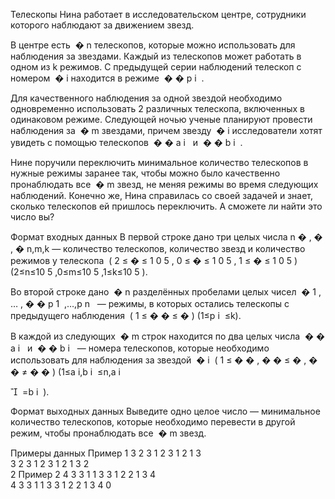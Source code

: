 Телескопы
Нина работает в исследовательском центре, сотрудники которого наблюдают за движением звезд.



В центре есть ﻿
�
n﻿ телескопов, которые можно использовать для наблюдения за звездами. Каждый из телескопов может работать в одном из k режимов. С предыдущей серии наблюдений телескоп с номером ﻿
�
i﻿ находится в режиме ﻿
�
�
p
i
​
﻿.



Для качественного наблюдения за одной звездой необходимо одновременно использовать 2 различных телескопа, включенных в одинаковом режиме. Следующей ночью ученые планируют провести наблюдения за ﻿
�
m﻿ звездами, причем звезду ﻿
�
i﻿ исследователи хотят увидеть с помощью телескопов ﻿
�
�
a
i
​
﻿ и ﻿
�
�
b
i
​
﻿.



Нине поручили переключить минимальное количество телескопов в нужные режимы заранее так, чтобы можно было качественно пронаблюдать все ﻿
�
m﻿ звезд, не меняя режимы во время следующих наблюдений. Конечно же, Нина справилась со своей задачей и знает, сколько телескопов ей пришлось переключить. А сможете ли найти это число вы?



Формат входных данных
В первой строке дано три целых числа n﻿
�
,
�
,
�
n,m,k﻿ — количество телескопов, количество звезд и количество режимов у телескопа ﻿
(
2
≤
�
≤
1
0
5
,
0
≤
�
≤
1
0
5
,
1
≤
�
≤
1
0
5
)
(2≤n≤10
5
,0≤m≤10
5
,1≤k≤10
5
)﻿.



Во второй строке дано ﻿
�
n﻿ разделённых пробелами целых чисел ﻿
�
1
,
…
,
�
�
p
1
​
,…,p
n
​
﻿ — режимы, в которых остались телескопы с предыдущего наблюдения ﻿
(
1
≤
�
�
≤
�
)
(1≤p
i
​
≤k)﻿.



В каждой из следующих ﻿
�
m﻿ строк находится по два целых числа ﻿
�
�
a
i
​
﻿ и ﻿
�
�
b
i
​
﻿ — номера телескопов, которые необходимо использовать для наблюдения за звездой ﻿
�
i﻿ ﻿
(
1
≤
�
�
,
�
�
≤
�
,
�
�
≠
�
�
)
(1≤a
i
​
,b
i
​
≤n,a
i
​


​
=b
i
​
)﻿.



Формат выходных данных
Выведите одно целое число — минимальное количество телескопов, которые необходимо перевести в другой режим, чтобы пронаблюдать все ﻿
�
m﻿ звезд.

Примеры данных
Пример 1
3 2 3
1 2 3
1 2
1 3   
3 2 3
1 2 3
1 2
1 3
2   
2
Пример 2
4 3 3
1 1 3 3
1 2
2 1
3 4   
4 3 3
1 1 3 3
1 2
2 1
3 4
0   
